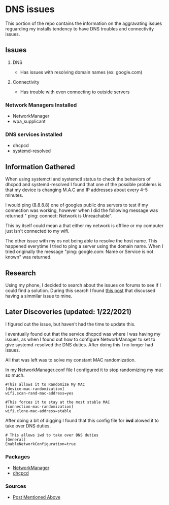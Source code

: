 # DNS issues

This portion of the repo contains the information on the aggravating
issues reguarding my installs tendency to have DNS troubles and
connectivity issues.

## Issues

1. DNS 
    - Has issues with resolving domain names (ex: google.com) 

2. Connectivity
    - Has trouble with even connecting to outside servers


### Network Managers Installed
- NetworkManager
- wpa_supplicant

### DNS services installed
- dhcpcd
- systemd-resolved 

## Information Gathered
    
When using systemctl and systemctl status to check the behaviors of dhcpcd and systemd-resolved I found that one of the possible problems is that my device is changing M.A.C and IP addresses about every 4-5 minutes.   
  
I would ping (8.8.8.8) one of googles public dns servers to test if my connection was working,
however when I did the following message was returned " ping: connect: Network is Unreachable".

This by itself could mean a that either my network is offline or my computer just isn't connected to my wifi.

The other issue with my os not being able to resolve the host name. This happened everytime I tried
to ping a server using the domain name. When I tried originally the message "ping: google.com: Name
or Service is not known" was returned.

## Research

Using my phone, I decided to search about the issues on forums to see if I could find a solution. During this search I found [this post][post] that discussed having a simmilar issue to mine.

## Later Discoveries (updated: 1/22/2021)

I figured out the issue, but haven't had the time to update this.

I eventually found out that the service dhcpcd was where I was having my issues, as when I found out how to configure NetworkManager to set to give systemd-resolved the DNS duties. After doing this I no longer had issues.
    
All that was left was to solve my constant MAC randomization.

In my NetworkManager.conf file I configured it to stop randomizing my mac so much.  

    
    #This allows it to Randomize My MAC  
    [device-mac-randomization]  
    wifi.scan-rand-mac-address=yes

    #This forces it to stay at the most stable MAC  
    [connection-mac-randomization]  
    wifi.clone-mac-address=stable

    
After doing a bit of digging I found that this config file for **iwd** alowed it to take over DNS duties.    

    # This allows iwd to take over DNS duties
    [General]
    EnableNetworkConfiguration=true


### Packages
- [NetworkManager][NetworkManager]
- [dhcpcd][dhcpcd]


### Sources
- [Post Mentioned Above][post]


[post]: https://bbs.archlinux.org/viewtopic.php?id=237074&p=7
[dhcpcd]: https://wiki.archlinux.org/index.php/Dhcpcd  
[NetworkManager]: https://wiki.archlinux.org/index.php/NetworkManager  
